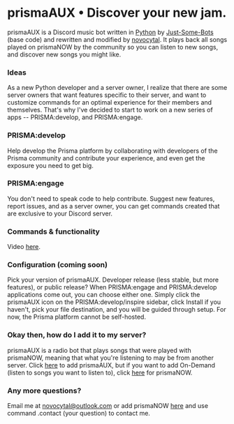 # prismaAUX • Discover your new jam.

prismaAUX is a Discord music bot written in [Python](https://www.python.org "Python homepage") by [Just-Some-Bots](https://github.com/Just-Some-Bots) (base code) and rewritten and modified by [novocytal](https://github.com/novocytal). It plays back all songs played on prismaNOW by the community so you can listen to new songs, and discover new songs you might like.

### Ideas

As a new Python developer and a server owner, I realize that there are some server owners that want features specific to their server, and want to customize commands for an optimal experience for their members and themselves. That's why I've decided to start to work on a new series of apps -- PRISMA:develop, and PRISMA:engage. 

### PRISMA:develop

Help develop the Prisma platform by collaborating with developers of the Prisma community and contribute your experience, and even get the exposure you need to get big.

### PRISMA:engage

You don't need to speak code to help contribute. Suggest new features, report issues, and as a server owner, you can get commands created that are exclusive to your Discord server.

### Commands & functionality

Video [here](http://about.prismaaux.us.to/ "Prisma platform: 2.0 update").

### Configuration (coming soon)

Pick your version of prismaAUX. Developer release (less stable, but more features), or public release? When PRISMA:engage and PRISMA:develop applications come out, you can choose either one. Simply click the prismaAUX icon on the PRISMA:develop/inspire sidebar, click Install if you haven't, pick your file destination, and you will be guided through setup. For now, the Prisma platform cannot be self-hosted.

### Okay then, how do I add it to my server?
prismaAUX is a radio bot that plays songs that were played with prismaNOW, meaning that what you're listening to may be from another server. Click [here](http://prismaaux.us.to/) to add prismaAUX, but if you want to add On-Demand (listen to songs you want to listen to), click [here](http://prismanow.us.to/) for prismaNOW.

### Any more questions?

Email me at novocytal@outlook.com or add prismaNOW [here](http://prismanow.us.to/) and use command .contact (your question) to contact me.